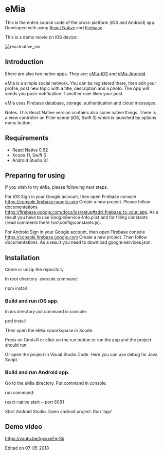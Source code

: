 # eMia

This is the entire source code of the cross-platform (iOS and Android) app. 
Developed with using [React Native](https://facebook.github.io/react-native/docs/getting-started.html) and [Firebase](https://firebase.google.com/docs/).

This is a demo movie on iOS device: 

![reactnative_ios](https://user-images.githubusercontent.com/2775621/40759771-2bb84a6e-649c-11e8-86b2-be6e8ed46ad1.gif)


## Introduction

Еhere are also two native apps. 
They are: [eMia-iOS](https://github.com/SKrotkih/eMia-iOS) 
and [eMia-Android](https://github.com/SKrotkih/eMia-Android).

eMia is a simple social network. 
You can be registered there, then edit your profile, post new topic with a title, description and a photo.
The App will sends you push-notification if another user likes your post.

eMia uses Firebase database, storage, authentication and cloud messages.

Notes. This React Native version contains also some native things. There is a view controller on Filter scene (iOS, Swift 5) which is launched by options menu button.  

## Requirements

- React Native 0.62
- Xcode 11, Swift 5
- Android Studio 3.1

## Preparing for using

If you wish to try eMia, please following next steps.

For iOS
Sign in your Google account, then open Firebase console https://console.firebase.google.com
Create a new project. Please follow documentations https://firebase.google.com/docs/ios/setup#add_firebase_to_your_app.
As a result you have to use GoogleService-Info.plist and for  filling constants (read comments there \src\config\constants.js).

For Android
Sign in your Google account, then open Firebase console https://console.firebase.google.com
Create a new project. Then follow documentations. As a result you need to download google-services.json.

## Installation

Clone or unzip the repository.

In root directory  execute command:

npm install

### Build and run iOS app.

In ios directory put command in console: 

pod install

Then open the eMia.xcworkspace in Xcode.

Press on Cmd+R or click on the run button to run the app and the project should run.

Or open the project in Visual Studio Code. Here you can use debug for Java Script. 

### Build and run Android app.

Go to the eMia directory. Put command in console:

run command:

react-native start --port 8081

Start Android Studio.  Open android project. Run 'app'

## Demo video

https://youtu.be/tgvxxnFq-Sk

Edited on 07-05-2018
